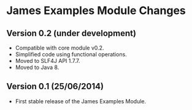 James Examples Module Changes
=============================


Version 0.2 (under development)
---------------------------------

 - Compatible with core module v0.2.
 - Simplified code using functional operations.
 - Moved to SLF4J API 1.7.7.
 - Moved to Java 8.
 
 
Version 0.1 (25/06/2014)
------------------------

 - First stable release of the James Examples Module.
